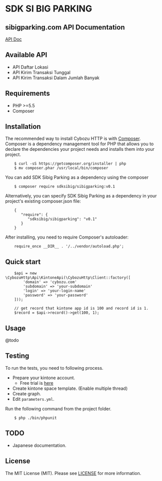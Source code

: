 SDK SI BIG PARKING
=======================

sibigparking.com API Documentation
------------

[API Doc](https://doc.sibigparking.com/)

Available API
------------

- API Daftar Lokasi
- API Kirim Transaksi Tunggal
- API Kirim Transaksi Dalam Jumlah Banyak

Requirements
------------

- PHP >=5.5
- Composer

Installation
------------

The recommended way to install Cybozu HTTP is with [Composer](https://getcomposer.org/).
Composer is a dependency management tool for PHP that allows you to declare the dependencies your project needs and installs them into your project.

```{.bash}
    $ curl -sS https://getcomposer.org/installer | php
    $ mv composer.phar /usr/local/bin/composer
```

You can add SDK Sibig Parking as a dependency using the composer

```{.bash}
    $ composer require sdksibig/sibigparking:v0.1
```

Alternatively, you can specify SDK Sibig Parking as a dependency in your project's existing composer.json file:

```{.json}
    {
       "require": {
          "sdksibig/sibigparking": "v0.1"
       }
    }
```

After installing, you need to require Composer's autoloader:

```{.php}
    require_once __DIR__ . '/../vendor/autoload.php'; 
```

Quick start
------------

```{.php}
    $api = new \CybozuHttp\Api\KintoneApi(\CybozuHttp\Client::factory([
        'domain' => 'cybozu.com'
        'subdomain' => 'your-subdomain'
        'login' => 'your-login-name'
        'password' => 'your-password'
    ]));
    
    // get record that kintone app id is 100 and record id is 1.
    $record = $api->record()->get(100, 1);
```

Usage
------------

@todo

Testing
------------

To run the tests, you need to following process.

- Prepare your kintone account.
    - Free trial is [here](https://www.cybozu.com/jp/service/com/trial/?fcode=F00000081)
- Create kintone space template. (Enable multiple thread)
- Create graph.
- Edit `parameters.yml`.

Run the following command from the project folder.

```{.bash}
    $ php ./bin/phpunit
```

TODO
------------

- Japanese documentation.

License
------------

The MIT License (MIT). Please see [LICENSE](LICENSE) for more information.